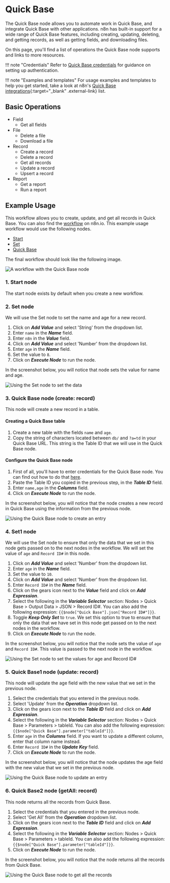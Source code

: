 # Quick Base

The Quick Base node allows you to automate work in Quick Base, and integrate Quick Base with other applications. n8n has built-in support for a wide range of Quick Base features, including creating, updating, deleting, and getting records, as well as getting fields, and downloading files. 

On this page, you'll find a list of operations the Quick Base node supports and links to more resources.

!!! note "Credentials"
    Refer to [Quick Base credentials](/integrations/builtin/credentials/quickbase/) for guidance on setting up authentication. 

!!! note "Examples and templates"
    For usage examples and templates to help you get started, take a look at n8n's [Quick Base integrations](https://n8n.io/integrations/quick-base/){:target="_blank" .external-link} list.


## Basic Operations

* Field
    * Get all fields
* File
    * Delete a file
    * Download a file
* Record
    * Create a record
    * Delete a record
    * Get all records
    * Update a record
    * Upsert a record
* Report
    * Get a report
    * Run a report

## Example Usage

This workflow allows you to create, update, and get all records in Quick Base. You can also find the [workflow](https://n8n.io/workflows/805) on n8n.io. This example usage workflow would use the following nodes.
- [Start](/integrations/builtin/core-nodes/n8n-nodes-base.start/)
- [Set](/integrations/builtin/core-nodes/n8n-nodes-base.set/)
- [Quick Base]()

The final workflow should look like the following image.

![A workflow with the Quick Base node](/_images/integrations/builtin/app-nodes/quickbase/workflow.png)

### 1. Start node

The start node exists by default when you create a new workflow.

### 2. Set node

We will use the Set node to set the name and age for a new record.

1. Click on ***Add Value*** and select 'String' from the dropdown list.
2. Enter `name` in the ***Name*** field.
3. Enter `n8n` in the ***Value*** field.
4. Click on ***Add Value*** and select 'Number' from the dropdown list.
5. Enter `age` in the ***Name*** field.
6. Set the value to `8`.
7. Click on ***Execute Node*** to run the node.

In the screenshot below, you will notice that node sets the value for name and age.

![Using the Set node to set the data](/_images/integrations/builtin/app-nodes/quickbase/set_node.png)

### 3. Quick Base node (create: record)

This node will create a new record in a table.

#### Creating a Quick Base table
1. Create a new table with the fields `name` and `age`.
2. Copy the string of characters located between `db/` and `?a=td` in your Quick Base URL. This string is the Table ID that we will use in the Quick Base node.

#### Configure the Quick Base node
1. First of all, you'll have to enter credentials for the Quick Base node. You can find out how to do that [here](/integrations/builtin/credentials/quickbase/).
2. Paste the Table ID you copied in the previous step, in the ***Table ID*** field.
3. Enter `name,age` in the ***Columns*** field.
4. Click on ***Execute Node*** to run the node.

In the screenshot below, you will notice that the node creates a new record in Quick Base using the information from the previous node.

![Using the Quick Base node to create an entry](/_images/integrations/builtin/app-nodes/quickbase/quickbase_node.png)

### 4. Set1 node

We will use the Set node to ensure that only the data that we set in this node gets passed on to the next nodes in the workflow. We will set the value of `age` and `Record ID#` in this node.

1. Click on ***Add Value*** and select 'Number' from the dropdown list.
2. Enter `age` in the ***Name*** field.
3. Set the value to `10`.
4. Click on ***Add Value*** and select 'Number' from the dropdown list.
5. Enter `Record ID#` in the ***Name*** field.
6. Click on the gears icon next to the ***Value*** field and click on ***Add Expression***.
7. Select the following in the ***Variable Selector*** section: Nodes > Quick Base > Output Data > JSON > Record ID#. You can also add the following expression: `{{$node["Quick Base"].json["Record ID#"]}}`.
8. Toggle ***Keep Only Set*** to `true`. We set this option to true to ensure that only the data that we have set in this node get passed on to the next nodes in the workflow.
9. Click on ***Execute Node*** to run the node.

In the screenshot below, you will notice that the node sets the value of `age` and `Record ID#`. This value is passed to the next node in the workflow.

![Using the Set node to set the values for age and Record ID#](/_images/integrations/builtin/app-nodes/quickbase/set1_node.png)

### 5. Quick Base1 node (update: record)

This node will update the age field with the new value that we set in the previous node.

1. Select the credentials that you entered in the previous node.
2. Select 'Update' from the ***Operation*** dropdown list.
3. Click on the gears icon next to the ***Table ID*** field and click on ***Add Expression***.
4. Select the following in the ***Variable Selector*** section: Nodes > Quick Base > Parameters > tableId. You can also add the following expression: `{{$node["Quick Base"].parameter["tableId"]}}`.
5. Enter `age` in the ***Columns*** field. If you want to update a different column, enter that column name instead.
6. Enter `Record ID#` in the ***Update Key*** field.
7. Click on ***Execute Node*** to run the node.


In the screenshot below, you will notice that the node updates the age field with the new value that we set in the previous node.

![Using the Quick Base node to update an entry](/_images/integrations/builtin/app-nodes/quickbase/quickbase1_node.png)

### 6. Quick Base2 node (getAll: record)

This node returns all the records from Quick Base.

1. Select the credentials that you entered in the previous node.
2. Select 'Get All' from the ***Operation*** dropdown list.
3. Click on the gears icon next to the ***Table ID*** field and click on ***Add Expression***.
4. Select the following in the ***Variable Selector*** section: Nodes > Quick Base > Parameters > tableId. You can also add the following expression: `{{$node["Quick Base"].parameter["tableId"]}}`.
5. Click on ***Execute Node*** to run the node.


In the screenshot below, you will notice that the node returns all the records from Quick Base.

![Using the Quick Base node to get all the records](/_images/integrations/builtin/app-nodes/quickbase/quickbase2_node.png)
